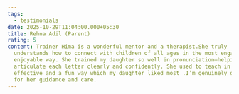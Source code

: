 ```yaml
---
tags:
  - testimonials
date: 2025-10-29T11:04:00.000+05:30
title: Rehna Adil (Parent)
rating: 5
content: Trainer Hima is a wonderful mentor and a therapist.She truly
  understands how to connect with children of all ages in the most engaging and
  enjoyable way. She trained my daughter so well in pronunciation—helping her
  articulate each letter clearly and confidently. She used to teach in a most
  effective and a fun way which my daughter liked most .I’m genuinely grateful
  for her guidance and care.
---
```

